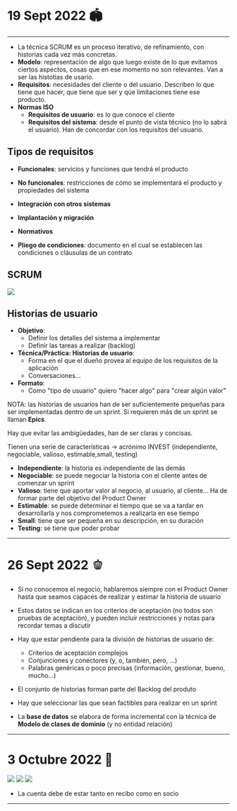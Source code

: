 # 19 Sept 2022 🏟
---
- La técnica SCRUM es un proceso iterativo, de refinamiento, con historias cada vez más concretas.
- **Modelo**: representación de algo que luego existe de lo que evitamos ciertos aspectos, cosas que en ese momento no son relevantes. Van a ser las histotias de usario.
- **Requisitos**: necesidades del cliente o del usuario. Describen lo que tiene que hacer, que tiene que ser y qúe limitaciones tiene ese producto.
- **Normas ISO**
	- **Requisitos de usuario**: es lo que conoce el cliente
	- **Requisitos del sistema**: desde el punto de vista técnico (no lo sabrá el usuario). Han de concordar con los requisitos del usuario.

## Tipos de requisitos
- **Funcionales**: servicios y funciones que tendrá el producto
- **No funcionales**: restricciones de cómo se implementará el producto y propiedades del sistema
- **Integración con otros sistemas**
- **Implantación y migración**
- **Normativos**

- **Pliego de condiciones**: documento en el cual se establecen las condiciones o cláusulas de un contrato

## SCRUM
![](./img/scrum%20model.png|500)

## Historias de usuario
- **Objetivo**: 
	- Definir los detalles del sistema a implementar
	- Definir las tareas a realizar (backlog)
- **Técnica/Práctica: Historias de usuario**:
	- Forma en el que el dueño provea al equipo de los requisitos de la aplicación
	- Conversaciones...
- **Formato**:
	- Como "tipo de usuario" quiero "hacer algo" para "crear algún valor"

NOTA: las historias de usuarios han de ser suficientemente pequeñas para ser implementadas dentro de un sprint. Si requieren más de un sprint se llaman **Epics**.

Hay que evitar las ambigüedades, han de ser claras y concisas.

Tienen una serie de características -> acrónimo INVEST (independiente, negociable, valioso, estimable,small, testing)
- **Independiente**: la historia es independiente de las demás
- **Negociable**: se puede negociar la historia con el cliente antes de comenzar un sprint
- **Valioso**: tiene que aportar valor al negocio, al usuario, al cliente... Ha de formar parte del objetivo del Product Owner
- **Estimable**: se puede determinar el tiempo que se va a tardar en desarrollarla y nos comprometemos a realizarla en ese tiempo
- **Small**: tiene que ser pequeña en su descripción, en su duración
- **Testing**: se tiene que poder probar

---
# 26 Sept 2022 🫑
- Si no conocemos el negocio, hablaremos siempre con el Product Owner hasta que seamos capaces de realizar y estimar la historia de usuario
- Estos datos se indican en los criterios de aceptación (no todos son pruebas de aceptación), y pueden incluir restricciones y notas para recordar temas a discutir
- Hay que estar pendiente para la división de historias de usuario de:
	- Criterios de aceptación complejos
	- Conjunciones y conectores (y, o, también, pero, ...)
	- Palabras genéricas o poco precisas (información, gestionar, bueno, mucho...)

- El conjunto de historias forman parte del Backlog del produto
- Hay que seleccionar las que sean factibles para realizar en un sprint

- La **base de datos** se elabora de forma incremental con la técnica de **Modelo de clases de dominio** (y no entidad relación)

---
# 3 Octubre 2022 🌴
![](./img/modelo%201.png|500)
![](./img/modelo%202.png|500)
![](./img/modelo%203.png|500)
- La cuenta debe de estar tanto en recibo como en socio

---